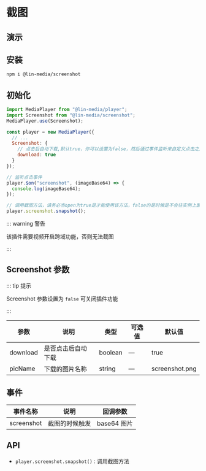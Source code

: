 # 截图

## 演示

<screenshot-use />

## 安装

```bash
npm i @lin-media/screenshot
```

## 初始化

```javascript
import MediaPlayer from "@lin-media/player";
import Screenshot from "@lin-media/screenshot";
MediaPlayer.use(Screenshot);

const player = new MediaPlayer({
  // ...
  Screenshot: {
    // 点击后自动下载,默认true，你可以设置为false，然后通过事件监听来自定义点击之后的操作
    download: true
  }
});

// 监听点击事件
player.$on("screenshot", (imageBase64) => {
  console.log(imageBase64);
});

// 调用截图方法，请务必当open为true是才能使用该方法，false的是时候是不会往实例上面挂载该方法的
player.screenshot.snapshot();
```

::: warning 警告

该插件需要视频开启跨域功能，否则无法截图

:::

## Screenshot 参数


::: tip 提示

Screenshot 参数设置为 `false` 可关闭插件功能

:::


| 参数     | 说明                                                        | 类型    | 可选值 | 默认值         |
| -------- | ----------------------------------------------------------- | ------- | ------ | -------------- |
| download | 是否点击后自动下载                                          | boolean | —      | true           |
| picName  | 下载的图片名称                                              | string  | —      | screenshot.png |

## 事件

| 事件名称   | 说明           | 回调参数    |
| ---------- | -------------- | ----------- |
| screenshot | 截图的时候触发 | base64 图片 |

## API

- `player.screenshot.snapshot()` : 调用截图方法

